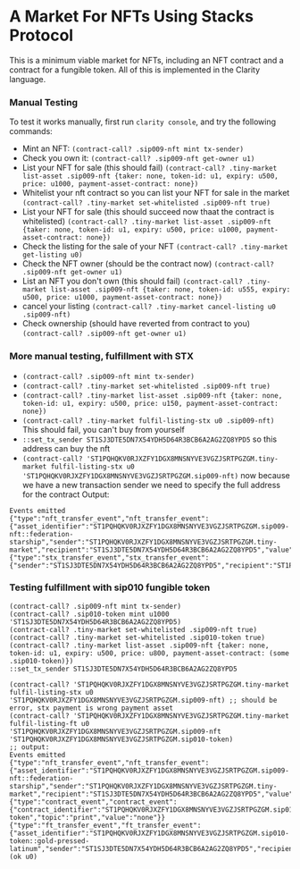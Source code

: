 # A Market For NFTs Using Stacks Protocol
This is a minimum viable market for NFTs, including an NFT contract and a contract for a fungible token.
All of this is implemented in the Clarity language.

### Manual Testing
To test it works manually, first run `clarity console`, and try the following commands:

* Mint an NFT: `(contract-call? .sip009-nft mint tx-sender)`
* Check you own it: `(contract-call? .sip009-nft get-owner u1)`
* List your NFT for sale (this should fail) `(contract-call? .tiny-market list-asset .sip009-nft {taker: none, token-id: u1, expiry: u500, price: u1000, payment-asset-contract: none})`
* Whitelist your nft contract so you can list your NFT for sale in the market `(contract-call? .tiny-market set-whitelisted .sip009-nft true)`
* List your NFT for sale (this should succeed now thaat the contract is whitelisted) `(contract-call? .tiny-market list-asset .sip009-nft {taker: none, token-id: u1, expiry: u500, price: u1000, payment-asset-contract: none})`
* Check the listing for the sale of your NFT `(contract-call? .tiny-market get-listing u0)`
* Check the NFT owner (should be the contract now) `(contract-call? .sip009-nft get-owner u1)`
* List an NFT you don't own (this should fail) `(contract-call? .tiny-market list-asset .sip009-nft {taker: none, token-id: u555, expiry: u500, price: u1000, payment-asset-contract: none})`
* cancel your listing `(contract-call? .tiny-market cancel-listing u0 .sip009-nft)`
* Check ownership (should have reverted from contract to you) `(contract-call? .sip009-nft get-owner u1)`

### More manual testing, fulfillment with STX
* `(contract-call? .sip009-nft mint tx-sender)`
* `(contract-call? .tiny-market set-whitelisted .sip009-nft true)`
* `(contract-call? .tiny-market list-asset .sip009-nft {taker: none, token-id: u1, expiry: u500, price: u150, payment-asset-contract: none})`
* `(contract-call? .tiny-market fulfil-listing-stx u0 .sip009-nft)` This should fail, you can't buy from yourself
* `::set_tx_sender ST1SJ3DTE5DN7X54YDH5D64R3BCB6A2AG2ZQ8YPD5` so this address can buy the nft
* `(contract-call? 'ST1PQHQKV0RJXZFY1DGX8MNSNYVE3VGZJSRTPGZGM.tiny-market fulfil-listing-stx u0 'ST1PQHQKV0RJXZFY1DGX8MNSNYVE3VGZJSRTPGZGM.sip009-nft)` now because we have a new transaction sender we need to specify the full address for the contract
Output:
```
Events emitted
{"type":"nft_transfer_event","nft_transfer_event":{"asset_identifier":"ST1PQHQKV0RJXZFY1DGX8MNSNYVE3VGZJSRTPGZGM.sip009-nft::federation-starship","sender":"ST1PQHQKV0RJXZFY1DGX8MNSNYVE3VGZJSRTPGZGM.tiny-market","recipient":"ST1SJ3DTE5DN7X54YDH5D64R3BCB6A2AG2ZQ8YPD5","value":"u1"}}
{"type":"stx_transfer_event","stx_transfer_event":{"sender":"ST1SJ3DTE5DN7X54YDH5D64R3BCB6A2AG2ZQ8YPD5","recipient":"ST1PQHQKV0RJXZFY1DGX8MNSNYVE3VGZJSRTPGZGM","amount":"150"}}
```
### Testing fulfillment with sip010 fungible token
```
(contract-call? .sip009-nft mint tx-sender)
(contract-call? .sip010-token mint u1000 'ST1SJ3DTE5DN7X54YDH5D64R3BCB6A2AG2ZQ8YPD5)
(contract-call? .tiny-market set-whitelisted .sip009-nft true)
(contract-call? .tiny-market set-whitelisted .sip010-token true)
(contract-call? .tiny-market list-asset .sip009-nft {taker: none, token-id: u1, expiry: u500, price: u800, payment-asset-contract: (some .sip010-token)})
::set_tx_sender ST1SJ3DTE5DN7X54YDH5D64R3BCB6A2AG2ZQ8YPD5

(contract-call? 'ST1PQHQKV0RJXZFY1DGX8MNSNYVE3VGZJSRTPGZGM.tiny-market fulfil-listing-stx u0 'ST1PQHQKV0RJXZFY1DGX8MNSNYVE3VGZJSRTPGZGM.sip009-nft) ;; should be error, stx payment is wrong payment asset
(contract-call? 'ST1PQHQKV0RJXZFY1DGX8MNSNYVE3VGZJSRTPGZGM.tiny-market fulfil-listing-ft u0 'ST1PQHQKV0RJXZFY1DGX8MNSNYVE3VGZJSRTPGZGM.sip009-nft 'ST1PQHQKV0RJXZFY1DGX8MNSNYVE3VGZJSRTPGZGM.sip010-token)
;; output:
Events emitted
{"type":"nft_transfer_event","nft_transfer_event":{"asset_identifier":"ST1PQHQKV0RJXZFY1DGX8MNSNYVE3VGZJSRTPGZGM.sip009-nft::federation-starship","sender":"ST1PQHQKV0RJXZFY1DGX8MNSNYVE3VGZJSRTPGZGM.tiny-market","recipient":"ST1SJ3DTE5DN7X54YDH5D64R3BCB6A2AG2ZQ8YPD5","value":"u1"}}
{"type":"contract_event","contract_event":{"contract_identifier":"ST1PQHQKV0RJXZFY1DGX8MNSNYVE3VGZJSRTPGZGM.sip010-token","topic":"print","value":"none"}}
{"type":"ft_transfer_event","ft_transfer_event":{"asset_identifier":"ST1PQHQKV0RJXZFY1DGX8MNSNYVE3VGZJSRTPGZGM.sip010-token::gold-pressed-latinum","sender":"ST1SJ3DTE5DN7X54YDH5D64R3BCB6A2AG2ZQ8YPD5","recipient":"ST1PQHQKV0RJXZFY1DGX8MNSNYVE3VGZJSRTPGZGM","amount":"800"}}
(ok u0)
```
